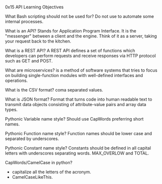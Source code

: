 0x15 API
Learning Objectives

What Bash scripting should not be used for?
Do not use to automate some internal processes.

What is an API?
Stands for Application Program Interface.
It is the "messenger" between a client and the engine.
Think of it as a server, taking your request back to the kitchen.

What is a REST API?
A REST API defines a set of functions which developers can perform requests
and receive responses via HTTP protocol such as GET and POST.

What are microservices?
is a method of software systems that tries to focus on building single-function
modules with well-defined interfaces and operations.

What is the CSV format?
coma separated values.

What is JSON format?
Format that turns code into human readable text to transmit data objects
consisting of attribute-value pairs and array data types.

Pythonic Variable name style?
Should use CapWords preferring short names.

Pythonic Function name style?
Function names should be lower case and separated by underscores.

Pythonic Constant name style?
Constants should be defined in all capital letters with underscores separating
words. MAX_OVERLOW and TOTAL.

CapWords/CamelCase in python?
 - capitalize all the letters of the acronym.
 - CamelCaseLikeThis.